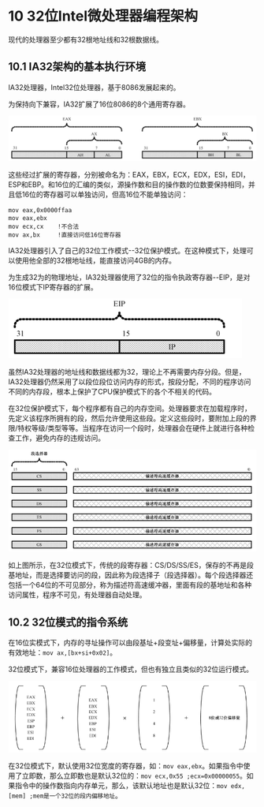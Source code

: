 # 10 32位Intel微处理器编程架构

现代的处理器至少都有32根地址线和32根数据线。

## 10.1 IA32架构的基本执行环境

IA32处理器，Intel32位处理器，基于8086发展起来的。

为保持向下兼容，IA32扩展了16位8086的8个通用寄存器。

![img](img/10_1.jpg)

这些经过扩展的寄存器，分别被命名为：EAX，EBX，ECX，EDX，ESI，EDI，ESP和EBP。和16位的汇编的类似，源操作数和目的操作数的位数要保持相同，并且低16位的寄存器可以单独访问，但高16位不能单独访问：

```masm
mov eax,0x0000ffaa
mov eax,ebx
mov ecx,cx    !不合法
mov ax,bx     !直接访问低16位寄存器
```

IA32处理器引入了自己的32位工作模式--32位保护模式。在这种模式下，处理可以使用他全部的32根地址线，能直接访问4GB的内存。

为生成32为的物理地址，IA32处理器使用了32位的指令执政寄存器--EIP，是对16位模式下IP寄存器的扩展。

![img](img/10_2.jpg)

虽然IA32处理器的地址线和数据线都为32，理论上不再需要内存分段。但是，IA32处理器仍然采用了以段位段位访问内存的形式，按段分配，不同的程序访问不同的内存段，根本上保护了CPU保护模式下的各个不相关的代码。

在32位保护模式下，每个程序都有自己的内存空间。处理器要求在加载程序时，先定义该程序所拥有的段，然后允许使用这些段。定义这些段时，要附加上段的界限/特权等级/类型等等。当程序在访问一个段时，处理器会在硬件上就进行各种检查工作，避免内存的违规访问。

![img](img/10_3.jpg)

如上图所示，在32位模式下，传统的段寄存器：CS/DS/SS/ES，保存的不再是段基地址，而是选择要访问的段，因此称为段选择子（段选择器）。每个段选择器还包括一个64位的不可见部分，称为描述符高速缓冲器，里面有段的基地址和各种访问属性，程序不可见，有处理器自动处理。

## 10.2 32位模式的指令系统

在16位实模式下，内存的寻址操作可以由段基址+段变址+偏移量，计算处实际的有效地址：`mov ax,[bx+si+0x02]`。

32位模式下，兼容16位处理器的工作模式，但也有独立且类似的32位运行模式。

![img](img/10_4.jpg)

在32位模式下，默认使用32位宽度的寄存器，如：`mov eax,ebx`。如果指令中使用了立即数，那么立即数也是默认32位的：`mov ecx,0x55 ;ecx=0x00000055`。如果指令中的操作数指向内存单元，那么，该默认地址也是默认32位：`mov edx,[mem] ;mem是一个32位的段内偏移地址`。
